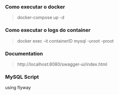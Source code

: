 
### Como executar o docker

> docker-compose up -d

### Como executar o logs do container

> docker exec -it containerID mysql -uroot -proot

### Documentation

> http://localhost:8080/swagger-ui/index.html

### MySQL Script

using flyway
